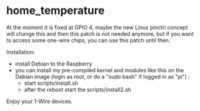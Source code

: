 home_temperature
================

At the moment it is fixed at GPIO 4, maybe the new Linux pinctrl concept will change this and then this patch is not needed anymore, but if you want to access some one-wire chips, you can use this patch until then.

Installation:
   * install Debian to the Raspberry
   * you can install my pre-compiled kernel and modules like this on the Debian image (login as root, or do a "sudo bash" if logged in as "pi") :
      * start scripts/install.sh
      * after the reboot start the scripts/install2.sh
      

 Enjoy your 1-Wire devices.